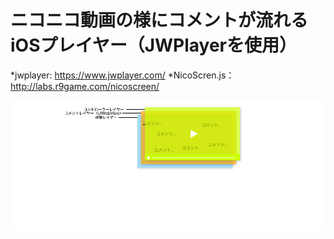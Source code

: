 # ニコニコ動画の様にコメントが流れるiOSプレイヤー（JWPlayerを使用）

*jwplayer: https://www.jwplayer.com/
*NicoScren.js：http://labs.r9game.com/nicoscreen/

![layer](layer.png)